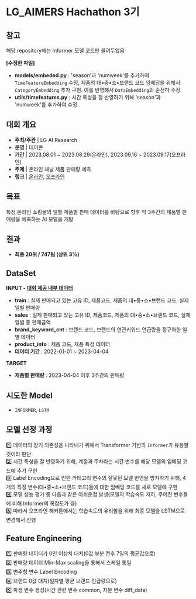 # LG_AIMERS Hachathon 3기

## 참고
해당 repository에는 Informer 모델 코드만 올려두었음  


**[수정한 파일]**
+ **models/embeded.py** : 'season'과 'numweek'를 추가하여 `TimeFeatureEmbedding` 수정, 제품의 대•중•소•브랜드 코드 임베딩을 위해서 `CategoryEmbedding` 추가 구현. 이를 반영해서 `DataEmbedding`의 순전파 수정
+ **utils/timefeatures.py** : 시간 특성을 잘 반영하기 위해 'season'과 'numweek'를 추가하여 수정

## 대회 개요
+ **주최/주관** | LG AI Research
+ **운영** | 데이콘
+ **기간** | 2023.08.01 ~ 2023.08.29(온라인), 2023.09.16 ~ 2023.09.17(오프라인)
+ **주제** | 온라인 채널 제품 판매량 예측
+ **링크** | [온라인](https://dacon.io/competitions/official/236129/overview/description), [오프라인](https://dacon.io/competitions/official/236156/overview/description)
  
## 목표
특정 온라인 쇼핑몰의 일별 제품별 판매 데이터를 바탕으로 향후 약 3주간의 제품별 판매량을 예측하는 AI 모델을 개발

## 결과
- **최종 20위 / 747팀 (상위 3%)**

## DataSet

**INPUT - [대회 제공 내부 데이터](https://dacon.io/competitions/official/236129/data)**
+ **train** : 실제 판매되고 있는 고유 ID, 제품코드, 제품의 대•중•소•브랜드 코드, 실제 일별 판매량 
+ **sales** : 실제 판매되고 있는 고유 ID, 제품코드, 제품의 대•중•소•브랜드 코드, 실제 일별 총 판매금액
+ **brand_keyword_cnt** : 브랜드 코드, 브랜드의 연관키워드 언급량을 정규화한 일별 데이터
+ **product_info** : 제품 코드, 제품 특성 데이터
+ **데이터 기간** : 2022-01-01 ~ 2023-04-04

**TARGET**
+ **제품별 판매량** : 2023-04-04 이후 3주간의 판매량

## 시도한 Model
- `INFORMER`, `LSTM`

## 모델 선정 과정
1️⃣ 데이터의 장기 의존성을 나타내기 위해서 Transformer 기반의 `Informer`가 유용할 것이라 판단  
2️⃣ 시간 특성을 잘 반영하기 위해, 계절과 주차라는 시간 변수를 해당 모델의 임베딩 코드에 추가 구현  
3️⃣ Label Encoding으로 인한 카테고리 변수의 잘못된 모델 반영을 방지하기 위해, 4개의 특정 변수(대•중•소•브랜드 코드)들에 대한 임베딩 코드를 새로 모델에 구현   
4️⃣ 모델 성능 평가 중 다음과 같은 아쉬운점 발생(모델의 학습속도 저하, 주어진 변수들에 비해 Informer의 복잡도가 큼)   
5️⃣ 따라서 오프라인 해커톤에서는 학습속도의 유리함을 위해 최종 모델을 LSTM으로 변경해서 진행  

## Feature Engineering
1️⃣ 판매량 데이터가 0인 이상치 대치(0값 부분 전후 7일의 평균값으로)  
2️⃣ 판매량 데이터 Min-Max scaling을 통해서 스케일 통일  
3️⃣ 변주형 변수 Label Encoding  
4️⃣ 브랜드 0값 대치(일자별 평균 브랜드 언급량으로)  
5️⃣ 파생 변수 생성(시간 관련 변수 common, 차분 변수 diff_data)  
